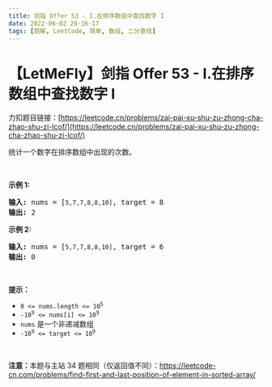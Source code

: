 ```yaml
---
title: 剑指 Offer 53 - I.在排序数组中查找数字 I
date: 2022-06-02 20-16-17
tags: [题解, LeetCode, 简单, 数组, 二分查找]
---
```


# 【LetMeFly】剑指 Offer 53 - I.在排序数组中查找数字 I

力扣题目链接：[https://leetcode.cn/problems/zai-pai-xu-shu-zu-zhong-cha-zhao-shu-zi-lcof/](https://leetcode.cn/problems/zai-pai-xu-shu-zu-zhong-cha-zhao-shu-zi-lcof/)

<p>统计一个数字在排序数组中出现的次数。</p>

<p> </p>

<p><strong>示例 1:</strong></p>

<pre>
<strong>输入:</strong> nums = [<code>5,7,7,8,8,10]</code>, target = 8
<strong>输出:</strong> 2</pre>

<p><strong>示例 2:</strong></p>

<pre>
<strong>输入:</strong> nums = [<code>5,7,7,8,8,10]</code>, target = 6
<strong>输出:</strong> 0</pre>

<p> </p>

<p><strong>提示：</strong></p>

<ul>
	<li><code>0 <= nums.length <= 10<sup>5</sup></code></li>
	<li><code>-10<sup>9</sup> <= nums[i] <= 10<sup>9</sup></code></li>
	<li><code>nums</code> 是一个非递减数组</li>
	<li><code>-10<sup>9</sup> <= target <= 10<sup>9</sup></code></li>
</ul>

<p> </p>

<p><strong>注意：</strong>本题与主站 34 题相同（仅返回值不同）：<a href="https://leetcode-cn.com/problems/find-first-and-last-position-of-element-in-sorted-array/">https://leetcode-cn.com/problems/find-first-and-last-position-of-element-in-sorted-array/</a></p>


    